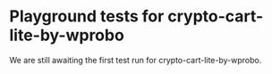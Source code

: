 # Playground tests for crypto-cart-lite-by-wprobo
We are still awaiting the first test run for crypto-cart-lite-by-wprobo.
